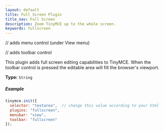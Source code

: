 ```yaml
---
layout: default
title: Full Screen Plugin
title_nav: Full Screen
description: Zoom TinyMCE up to the whole screen.
keywords: fullscreen
---
```


// adds menu control (under View menu)

// adds toolbar control

This plugin adds full screen editing capabilities to TinyMCE. When the toolbar control is pressed the editable area will fill the browser's viewport.

**Type:** `String`

##### Example

```js
tinymce.init({
  selector: "textarea",  // change this value according to your html
  plugins: "fullscreen",
  menubar: "view",
  toolbar: "fullscreen"
});
```
